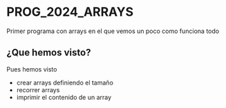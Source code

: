 # PROG_2024_ARRAYS
Primer programa con arrays en el que vemos un poco como funciona todo

## ¿Que hemos visto?
Pues hemos visto
- crear arrays definiendo el tamaño
- recorrer arrays
- imprimir el contenido de un array
